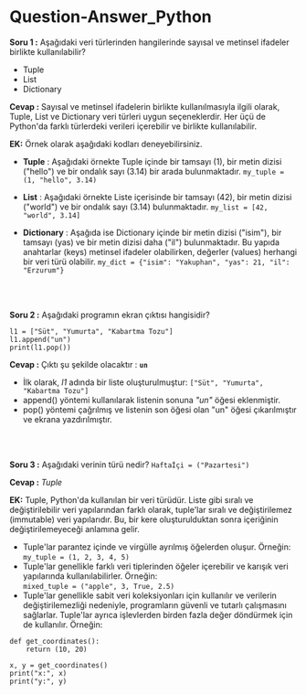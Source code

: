 # Question-Answer_Python

**Soru 1 :** Aşağıdaki veri türlerinden hangilerinde sayısal ve metinsel ifadeler birlikte kullanılabilir?
   * Tuple
   * List
   * Dictionary

**Cevap :** Sayısal ve metinsel ifadelerin birlikte kullanılmasıyla ilgili olarak, Tuple, List ve Dictionary veri türleri uygun seçeneklerdir. Her üçü de Python'da farklı türlerdeki verileri içerebilir ve birlikte kullanılabilir. 

**EK:** Örnek olarak aşağıdaki kodları deneyebilirsiniz.
*   **Tuple** : Aşağıdaki örnekte Tuple içinde bir tamsayı (1), bir metin dizisi ("hello") ve bir ondalık sayı (3.14) bir arada bulunmaktadır.
 ```my_tuple = (1, "hello", 3.14)```

*   **List** :  Aşağıdaki örnekte Liste içerisinde bir tamsayı (42), bir metin dizisi ("world") ve bir ondalık sayı (3.14) bulunmaktadır.
```my_list = [42, "world", 3.14]```

*   **Dictionary** : Aşağıda ise Dictionary içinde bir metin dizisi ("isim"), bir tamsayı (yas) ve bir metin dizisi daha ("il") bulunmaktadır. Bu yapıda anahtarlar (keys) metinsel ifadeler olabilirken, değerler (values) herhangi bir veri türü olabilir.
```my_dict = {"isim": "Yakuphan", "yas": 21, "il": "Erzurum"}```

<br><br>

**Soru 2 :** Aşağıdaki programın ekran çıktısı hangisidir?<br>
```
l1 = ["Süt", "Yumurta", "Kabartma Tozu"]
l1.append("un")
print(l1.pop())
```

**Cevap :** Çıktı şu şekilde olacaktır : **```un```**<br>
*  İlk olarak, *l1* adında bir liste oluşturulmuştur: ```["Süt", "Yumurta", "Kabartma Tozu"]```
*  append() yöntemi kullanılarak listenin sonuna *"un"* öğesi eklenmiştir.
*  pop() yöntemi çağrılmış ve listenin son öğesi olan "un" öğesi çıkarılmıştır ve ekrana yazdırılmıştır.

<br><br>

**Soru 3 :** Aşağıdaki verinin türü nedir?
```Haftaİçi = ("Pazartesi")```

**Cevap :** *Tuple*

**EK:** Tuple, Python'da kullanılan bir veri türüdür. Liste gibi sıralı ve değiştirilebilir veri yapılarından farklı olarak, tuple'lar sıralı ve değiştirilemez (immutable) veri yapılarıdır. Bu, bir kere oluşturulduktan sonra içeriğinin değiştirilemeyeceği anlamına gelir. 
* Tuple'lar parantez içinde ve virgülle ayrılmış öğelerden oluşur. Örneğin:  <br>
```my_tuple = (1, 2, 3, 4, 5)```
*  Tuple'lar genellikle farklı veri tiplerinden öğeler içerebilir ve karışık veri yapılarında kullanılabilirler. Örneğin: <br>
```mixed_tuple = ("apple", 3, True, 2.5)```
* Tuple'lar genellikle sabit veri koleksiyonları için kullanılır ve verilerin değiştirilemezliği nedeniyle, programların güvenli ve tutarlı çalışmasını sağlarlar. Tuple'lar ayrıca işlevlerden birden fazla değer döndürmek için de kullanılır. Örneğin: <br>
```
def get_coordinates():
    return (10, 20)

x, y = get_coordinates()
print("x:", x)
print("y:", y)
```
<br><br>









